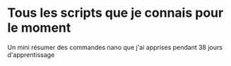 # Tous les scripts que je connais pour le moment 

Un mini résumer des commandes nano que j'ai apprises pendant 38 jours d'apprentissage


